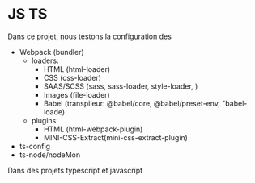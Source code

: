 # JS TS

Dans ce projet, nous testons la configuration des

- Webpack (bundler)
  - loaders:
    - HTML (html-loader)
    - CSS (css-loader)
    - SAAS/SCSS (sass, sass-loader, style-loader, )
    - Images (file-loader)
    - Babel (transpileur: @babel/core, @babel/preset-env, "babel-loade)
  - plugins:
    - HTML (html-webpack-plugin)
    - MINI-CSS-Extract(mini-css-extract-plugin)
- ts-config
- ts-node/nodeMon

Dans des projets typescript et javascript
